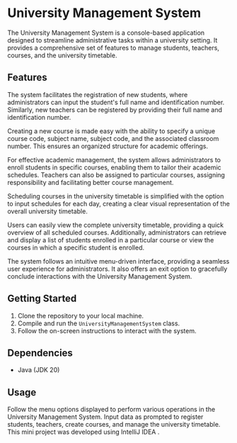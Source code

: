 # University Management System

The University Management System is a console-based application designed to streamline administrative tasks within a university setting. It provides a comprehensive set of features to manage students, teachers, courses, and the university timetable.

## Features

The system facilitates the registration of new students, where administrators can input the student's full name and identification number. Similarly, new teachers can be registered by providing their full name and identification number.

Creating a new course is made easy with the ability to specify a unique course code, subject name, subject code, and the associated classroom number. This ensures an organized structure for academic offerings.

For effective academic management, the system allows administrators to enroll students in specific courses, enabling them to tailor their academic schedules. Teachers can also be assigned to particular courses, assigning responsibility and facilitating better course management.

Scheduling courses in the university timetable is simplified with the option to input schedules for each day, creating a clear visual representation of the overall university timetable.

Users can easily view the complete university timetable, providing a quick overview of all scheduled courses. Additionally, administrators can retrieve and display a list of students enrolled in a particular course or view the courses in which a specific student is enrolled.

The system follows an intuitive menu-driven interface, providing a seamless user experience for administrators. It also offers an exit option to gracefully conclude interactions with the University Management System.

## Getting Started

1. Clone the repository to your local machine.
2. Compile and run the `UniversityManagementSystem` class.
3. Follow the on-screen instructions to interact with the system.

## Dependencies

- Java (JDK 20)

## Usage

Follow the menu options displayed to perform various operations in the University Management System. Input data as prompted to register students, teachers, create courses, and manage the university timetable.
This mini project was developed using IntelliJ IDEA .
